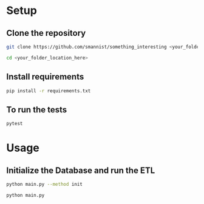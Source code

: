 # Setup

## Clone the repository

```bash
git clone https://github.com/smannist/something_interesting <your_folder_here>

cd <your_folder_location_here>
```

## Install requirements

```bash
pip install -r requirements.txt
```

## To run the tests

```bash
pytest
```

# Usage

## Initialize the Database and run the ETL

```bash
python main.py --method init
```

```bash
python main.py
```
